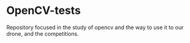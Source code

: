 # OpenCV-tests

Repository focused in the study of opencv and the way to use it to our drone, and the competitions.
